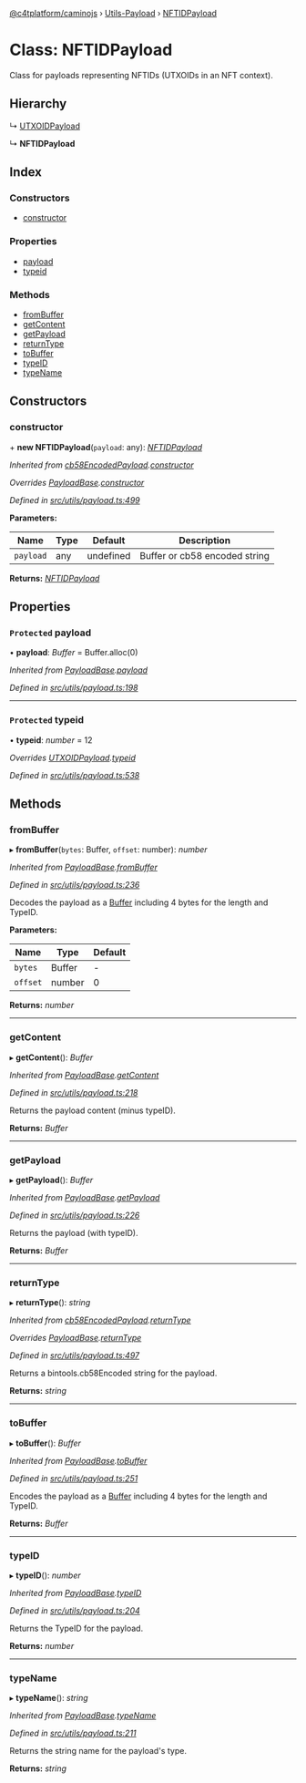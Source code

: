 [@c4tplatform/caminojs](../api.md) › [Utils-Payload](../modules/utils_payload.md) › [NFTIDPayload](utils_payload.nftidpayload.md)

# Class: NFTIDPayload

Class for payloads representing NFTIDs (UTXOIDs in an NFT context).

## Hierarchy

  ↳ [UTXOIDPayload](utils_payload.utxoidpayload.md)

  ↳ **NFTIDPayload**

## Index

### Constructors

* [constructor](utils_payload.nftidpayload.md#constructor)

### Properties

* [payload](utils_payload.nftidpayload.md#protected-payload)
* [typeid](utils_payload.nftidpayload.md#protected-typeid)

### Methods

* [fromBuffer](utils_payload.nftidpayload.md#frombuffer)
* [getContent](utils_payload.nftidpayload.md#getcontent)
* [getPayload](utils_payload.nftidpayload.md#getpayload)
* [returnType](utils_payload.nftidpayload.md#returntype)
* [toBuffer](utils_payload.nftidpayload.md#tobuffer)
* [typeID](utils_payload.nftidpayload.md#typeid)
* [typeName](utils_payload.nftidpayload.md#typename)

## Constructors

###  constructor

\+ **new NFTIDPayload**(`payload`: any): *[NFTIDPayload](utils_payload.nftidpayload.md)*

*Inherited from [cb58EncodedPayload](utils_payload.cb58encodedpayload.md).[constructor](utils_payload.cb58encodedpayload.md#constructor)*

*Overrides [PayloadBase](utils_payload.payloadbase.md).[constructor](utils_payload.payloadbase.md#constructor)*

*Defined in [src/utils/payload.ts:499](https://github.com/chain4travel/caminojs/blob/8077d740/src/utils/payload.ts#L499)*

**Parameters:**

Name | Type | Default | Description |
------ | ------ | ------ | ------ |
`payload` | any | undefined | Buffer or cb58 encoded string  |

**Returns:** *[NFTIDPayload](utils_payload.nftidpayload.md)*

## Properties

### `Protected` payload

• **payload**: *Buffer* = Buffer.alloc(0)

*Inherited from [PayloadBase](utils_payload.payloadbase.md).[payload](utils_payload.payloadbase.md#protected-payload)*

*Defined in [src/utils/payload.ts:198](https://github.com/chain4travel/caminojs/blob/8077d740/src/utils/payload.ts#L198)*

___

### `Protected` typeid

• **typeid**: *number* = 12

*Overrides [UTXOIDPayload](utils_payload.utxoidpayload.md).[typeid](utils_payload.utxoidpayload.md#protected-typeid)*

*Defined in [src/utils/payload.ts:538](https://github.com/chain4travel/caminojs/blob/8077d740/src/utils/payload.ts#L538)*

## Methods

###  fromBuffer

▸ **fromBuffer**(`bytes`: Buffer, `offset`: number): *number*

*Inherited from [PayloadBase](utils_payload.payloadbase.md).[fromBuffer](utils_payload.payloadbase.md#frombuffer)*

*Defined in [src/utils/payload.ts:236](https://github.com/chain4travel/caminojs/blob/8077d740/src/utils/payload.ts#L236)*

Decodes the payload as a [Buffer](https://github.com/feross/buffer) including 4 bytes for the length and TypeID.

**Parameters:**

Name | Type | Default |
------ | ------ | ------ |
`bytes` | Buffer | - |
`offset` | number | 0 |

**Returns:** *number*

___

###  getContent

▸ **getContent**(): *Buffer*

*Inherited from [PayloadBase](utils_payload.payloadbase.md).[getContent](utils_payload.payloadbase.md#getcontent)*

*Defined in [src/utils/payload.ts:218](https://github.com/chain4travel/caminojs/blob/8077d740/src/utils/payload.ts#L218)*

Returns the payload content (minus typeID).

**Returns:** *Buffer*

___

###  getPayload

▸ **getPayload**(): *Buffer*

*Inherited from [PayloadBase](utils_payload.payloadbase.md).[getPayload](utils_payload.payloadbase.md#getpayload)*

*Defined in [src/utils/payload.ts:226](https://github.com/chain4travel/caminojs/blob/8077d740/src/utils/payload.ts#L226)*

Returns the payload (with typeID).

**Returns:** *Buffer*

___

###  returnType

▸ **returnType**(): *string*

*Inherited from [cb58EncodedPayload](utils_payload.cb58encodedpayload.md).[returnType](utils_payload.cb58encodedpayload.md#returntype)*

*Overrides [PayloadBase](utils_payload.payloadbase.md).[returnType](utils_payload.payloadbase.md#abstract-returntype)*

*Defined in [src/utils/payload.ts:497](https://github.com/chain4travel/caminojs/blob/8077d740/src/utils/payload.ts#L497)*

Returns a bintools.cb58Encoded string for the payload.

**Returns:** *string*

___

###  toBuffer

▸ **toBuffer**(): *Buffer*

*Inherited from [PayloadBase](utils_payload.payloadbase.md).[toBuffer](utils_payload.payloadbase.md#tobuffer)*

*Defined in [src/utils/payload.ts:251](https://github.com/chain4travel/caminojs/blob/8077d740/src/utils/payload.ts#L251)*

Encodes the payload as a [Buffer](https://github.com/feross/buffer) including 4 bytes for the length and TypeID.

**Returns:** *Buffer*

___

###  typeID

▸ **typeID**(): *number*

*Inherited from [PayloadBase](utils_payload.payloadbase.md).[typeID](utils_payload.payloadbase.md#typeid)*

*Defined in [src/utils/payload.ts:204](https://github.com/chain4travel/caminojs/blob/8077d740/src/utils/payload.ts#L204)*

Returns the TypeID for the payload.

**Returns:** *number*

___

###  typeName

▸ **typeName**(): *string*

*Inherited from [PayloadBase](utils_payload.payloadbase.md).[typeName](utils_payload.payloadbase.md#typename)*

*Defined in [src/utils/payload.ts:211](https://github.com/chain4travel/caminojs/blob/8077d740/src/utils/payload.ts#L211)*

Returns the string name for the payload's type.

**Returns:** *string*
